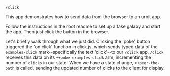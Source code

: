 `/click`

This app demonstrates how to send data from the browser to an urbit app.

Follow the instructions in the root readme to set up a fake galaxy and start the app. Then just click the button in the browser.

Let's briefly walk through what we just did. Clicking the 'poke' button triggered the 'on click' function in click.js, which sends typed data of the `examples-click` mark--specifically the text 'click'--to our `/click` app. `/click` receives this data on its `++poke-examples-click` arm, incrementing the number of `clicks` in our state. When we have a state change, `++peer-the-path` is called, sending the updated number of clicks to the client for display.


